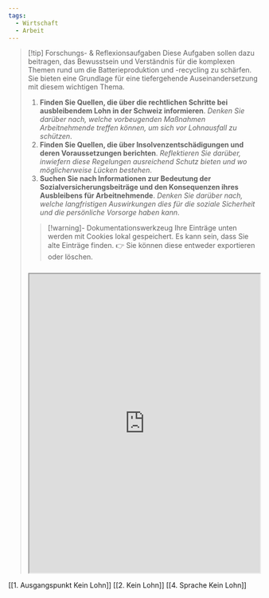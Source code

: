 ```yaml
---
tags:
  - Wirtschaft
  - Arbeit
---
```

>[!tip] Forschungs- & Reflexionsaufgaben
>Diese Aufgaben sollen dazu beitragen, das Bewusstsein und Verständnis für die komplexen Themen rund um die Batterieproduktion und -recycling zu schärfen. Sie bieten eine Grundlage für eine tiefergehende Auseinandersetzung mit diesem wichtigen Thema.
>1. **Finden Sie Quellen, die über die rechtlichen Schritte bei ausbleibendem Lohn in der Schweiz informieren**. _Denken Sie darüber nach, welche vorbeugenden Maßnahmen Arbeitnehmende treffen können, um sich vor Lohnausfall zu schützen_.
> 2. **Finden Sie Quellen, die über Insolvenzentschädigungen und deren Voraussetzungen berichten**. _Reflektieren Sie darüber, inwiefern diese Regelungen ausreichend Schutz bieten und wo möglicherweise Lücken bestehen_.
> 3. **Suchen Sie nach Informationen zur Bedeutung der Sozialversicherungsbeiträge und den Konsequenzen ihres Ausbleibens für Arbeitnehmende**. _Denken Sie darüber nach, welche langfristigen Auswirkungen dies für die soziale Sicherheit und die persönliche Vorsorge haben kann_.
>   
>>[!warning]- Dokumentationswerkzeug 
>Ihre Einträge unten werden mit Cookies lokal gespeichert. Es kann sein, dass Sie alte Einträge finden. 
>👉 Sie können diese entweder exportieren oder löschen.
>#####
><iframe width="100%" height="600" src="https://app.Lumi.education/run/nYkJQz" allowfullscreen allow="geolocation *; autoplay; encrypted-media"></iframe>


[[1. Ausgangspunkt Kein Lohn]]
[[2. Kein Lohn]]
[[4. Sprache Kein Lohn]]
